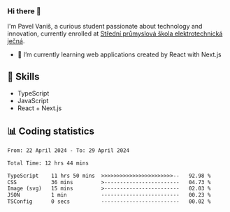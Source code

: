 ### Hi there 👋
I'm Pavel Vaniš, a curious student passionate about technology and innovation, currently enrolled at [Střední průmyslová škola elektrotechnická ječná](https://www.spsejecna.cz/).

- 🌱 I’m currently learning web applications created by React with Next.js

## 🧠 Skills
- TypeScript
- JavaScript
- React + Next.js


## 📊 Coding statistics
<!--START_SECTION:waka-->

```txt
From: 22 April 2024 - To: 29 April 2024

Total Time: 12 hrs 44 mins

TypeScript    11 hrs 50 mins  >>>>>>>>>>>>>>>>>>>>>>>--   92.98 %
CSS           36 mins         >------------------------   04.73 %
Image (svg)   15 mins         >------------------------   02.03 %
JSON          1 min           -------------------------   00.23 %
TSConfig      0 secs          -------------------------   00.02 %
```

<!--END_SECTION:waka-->
